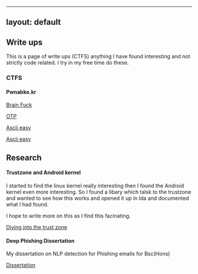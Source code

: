 
---
layout: default
---

## Write ups

This is a page of write ups (CTFS) anything I have found interesting and not strictly code related. I try in my free time do these. 

### CTFS 

#### Pwnabke.kr 

[Brain Fuck](https://github.com/HBLocker/Pwnablekr/blob/main/BrainFuck.md)

[OTP](https://github.com/HBLocker/Pwnablekr/blob/main/OTP.md)

[Ascii easy](https://github.com/HBLocker/Pwnablekr/blob/main/ascii_easy.md)

[Ascii easy](https://github.com/HBLocker/Pwnablekr/blob/main/rootkit.md)


## Research 

#### Trustzone and Android kernel 
I started to find the linux kernel really interesting then I found the Android kernel even more interesting. So I found a libary which talsk to the trustzone and wanted to see 
how this works and opened it up in Ida and documented what I had found. 

I hope to write more on this as I find this facinating.

[Diving into the trust zone ](https://github.com/HBLocker/Diving-into-the-Trust-Zone)



#### Deep Phishing Dissertation
My dissertation on NLP detection for Phishing emails for Bsc(Hons)

[Dissertation](https://github.com/HBLocker/NLP-Phish-Dissertation-)


